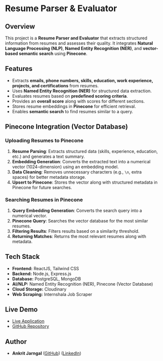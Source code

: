 # Resume Parser & Evaluator

## Overview
This project is a **Resume Parser and Evaluator** that extracts structured information from resumes and assesses their quality. It integrates **Natural Language Processing (NLP)**, **Named Entity Recognition (NER)**, and **vector-based semantic search** using **Pinecone**.

## Features
- Extracts **emails, phone numbers, skills, education, work experience, projects, and certifications** from resumes.
- Uses **Named Entity Recognition (NER)** for structured data extraction.
- Evaluates resumes based on **predefined scoring criteria**.
- Provides an **overall score** along with scores for different sections.
- Stores resume embeddings in **Pinecone** for efficient retrieval.
- Enables **semantic search** to find resumes similar to a query.

## Pinecone Integration (Vector Database)
### **Uploading Resumes to Pinecone**
1. **Resume Parsing**: Extracts structured data (skills, experience, education, etc.) and generates a text summary.
2. **Embedding Generation**: Converts the extracted text into a numerical vector (1024-dimension) using an embedding model.
3. **Data Cleaning**: Removes unnecessary characters (e.g., `\n`, extra spaces) for better metadata storage.
4. **Upsert to Pinecone**: Stores the vector along with structured metadata in Pinecone for future searches.

### **Searching Resumes in Pinecone**
1. **Query Embedding Generation**: Converts the search query into a numerical vector.
2. **Pinecone Query**: Searches the vector database for the most similar resumes.
3. **Filtering Results**: Filters results based on a similarity threshold.
4. **Returning Matches**: Returns the most relevant resumes along with metadata.

## Tech Stack
- **Frontend:** ReactJS, Tailwind CSS
- **Backend:** Node.js, Express.js
- **Database:** PostgreSQL, MongoDB
- **AI/NLP:** Named Entity Recognition (NER), Pinecone (Vector Database)
- **Cloud Storage:** Cloudinary
- **Web Scraping:** Internshala Job Scraper


## Live Demo
- [Live Application](https://resume-everything.vercel.app/)
- [GitHub Repository](https://github.com/Ankritjarngal/resume-evaluator)

## Author
- **Ankrit Jarngal** ([GitHub](https://github.com/Ankritjarngal)) ([LinkedIn](https://linkedin.com/in/AnkritJarngal))
